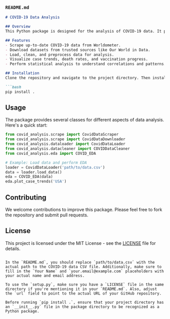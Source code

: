 ### `README.md`

```markdown
# COVID-19 Data Analysis

## Overview
This Python package is designed for the analysis of COVID-19 data. It provides tools for scraping, downloading, loading, cleaning, and visualizing COVID-19 case and vaccination data.

## Features
- Scrape up-to-date COVID-19 data from Worldometer.
- Download datasets from trusted sources like Our World in Data.
- Load, clean, and preprocess data for analysis.
- Visualize case trends, death rates, and vaccination progress.
- Perform statistical analysis to understand correlations and patterns.

## Installation
Clone the repository and navigate to the project directory. Then install the package using:

```bash
pip install .
```

## Usage
The package provides several classes for different aspects of data analysis. Here's a quick start:

```python
from covid_analysis.scrape import CovidDataScraper
from covid_analysis.scrape import CovidDataDownloader
from covid_analysis.dataloader import CovidDataLoader
from covid_analysis.datacleaner import COVIDDataCleaner
from covid_analysis.eda import COVID_EDA

# Example: Load data and perform EDA
loader = CovidDataLoader('path/to/data.csv')
data = loader.load_data()
eda = COVID_EDA(data)
eda.plot_case_trends('USA')
```

## Contributing
We welcome contributions to improve this package. Please feel free to fork the repository and submit pull requests.

## License
This project is licensed under the MIT License - see the [LICENSE](LICENSE) file for details.
```

In the `README.md`, you should replace `path/to/data.csv` with the actual path to the COVID-19 data CSV file. Additionally, make sure to fill in the `Your Name` and `your.email@example.com` placeholders with your actual name and email address.

To use the `setup.py`, make sure you have a `LICENSE` file in the same directory if you're mentioning it in your `README.md`. Also, adjust the `url` field to point to the actual URL of your GitHub repository.

Before running `pip install .`, ensure that your project directory has an `__init__.py` file in the package directory to be recognized as a Python package.